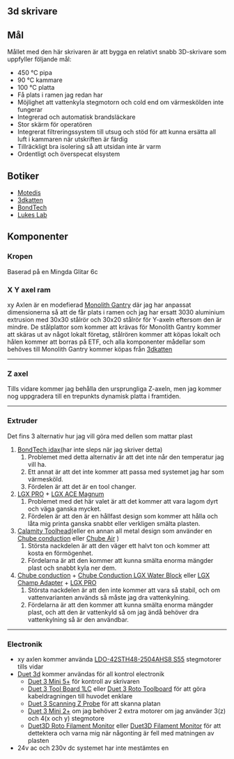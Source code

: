 ## 3d skrivare

## Mål

Mållet med den här skrivaren är att bygga en relativt snabb 3D-skrivare som uppfyller följande mål:

- 450 °C pipa
- 90 °C kammare
- 100 °C platta
- Få plats i ramen jag redan har
- Möjlighet att vattenkyla stegmotorn och cold end om värmeskölden inte fungerar
- Integrerad och automatisk brandsläckare
- Stor skärm för operatören
- Integrerat filtreringssystem till utsug och stöd för att kunna ersätta all luft i kammaren när utskriften är färdig
- Tillräckligt bra isolering så att utsidan inte är varm
- Ordentligt och överspecat elsystem

## Botiker

- [Motedis](https://www.motedis.se/se)
- [3dkatten](https://www.3dkatten.se/ "https://www.3dkatten.se")
- [BondTech](https://www.bondtech.se/)
- [Lukes Lab](https://www.lukeslabonline.com/)


## Komponenter

### Kropen

Baserad på en Mingda Glitar 6c

### X Y axel ram

xy Axlen är en modefierad [Monolith Gantry](https://github.com/CloakedWayne/Monolith_Gantry_V2-VThttps:/) där jag har anpassat dimensionerna så att de får plats i ramen och jag har ersatt 3030 aluminium extrusion med 30x30 stålrör och 30x20 stålrör för Y-axeln eftersom den är mindre. De stålplattor som kommer att krävas för Monolith Gantry kommer att skäras ut av något lokalt företag, stålrören kommer att köpas lokalt och hålen kommer att borras på ETF, och alla komponenter mådellar som behöves till Monolith Gantry kommer köpas från [3dkatten](https://www.3dkatten.se/ "https://www.3dkatten.se")

---

### Z axel

Tills vidare kommer jag behålla den ursprungliga Z-axeln, men jag kommer nog uppgradera till en trepunkts dynamisk platta i framtiden.

---

### Extruder

Det fins 3 alternativ hur jag vill göra med dellen som mattar plast

1. [BondTech idax](https://www.bondtech.se/indx-by-bondtech/)(har inte sleps när jag skriver detta)
   1. Problemet med detta alternativ är att det inte når den temperatur jag vill ha.
   2. Ett annat är att det inte kommer att passa med systemet jag har som värmesköld.
   3. Fördelen är att det är en tool changer.
2. [LGX PRO](https://www.bondtech.se/product/lgx-pro-large-gears-extruder/) + [LGX ACE Magnum](https://www.bondtech.se/product/lgx-ace-magnum-plus-hotend/)
   1. Problemet med det här valet är att det kommer att vara lagom dyrt och väga ganska mycket.
   2. Fördelen är att den är en hållfast design som kommer att hålla och låta mig printa ganska snabbt eller verkligen smälta plasten.
3. [Calamity Toolhead](https://www.lukeslabonline.com/products/calamity-toolhead-electronics-fans?pr_prod_strat=e5_desc&pr_rec_id=733d66568&pr_rec_pid=9254720569645&pr_ref_pid=9738161357101&pr_seq=uniform)(eller en annan all metal design som använder en [Chube conduction](https://www.lukeslabonline.com/products/chube-conduction) eller [Chube Air](https://www.lukeslabonline.com/products/chube-air) )
   1. Största nackdelen är att den väger ett halvt ton och kommer att kosta en förmögenhet.
   2. Fördelarna är att den kommer att kunna smälta enorma mängder plast och snabbt kyla ner dem.
4. [Chube conduction](https://www.lukeslabonline.com/products/chube-conductionhttps:/) + [Chube Conduction  LGX Water Block](https://www.lukeslabonline.com/products/chube-conduction-water-block) eller [LGX Champ Adapter](https://www.lukeslabonline.com/products/chube-lgx-champ?pr_prod_strat=e5_desc&pr_rec_id=590d7d986&pr_rec_pid=9569019363629&pr_ref_pid=9675655446829&pr_seq=uniform) + [LGX PRO](https://www.bondtech.se/product/lgx-pro-large-gears-extruder/)
   1. Största nackdelen är att den inte kommer att vara så stabil, och om vattenvarianten används så måste jag dra vattenkylning.
   2. Fördelarna är att den kommer att kunna smälta enorma mängder plast, och att den är vattenkyld så om jag ändå behöver dra vattenkylning så är den användbar.

---

### Electronik

- xy axlen kommer använda [LDO-42STH48-2504AHS8 S55](https://3dkatten.se/products/ldo-42sth48-2504ahs8-s55-1) stegmotorer tills vidar
- [Duet 3d](https://www.duet3d.com/) kommer användas för all kontrol electronik
  - [Duet 3 Mini 5+](https://www.duet3d.com/duet3mini5plus) för kontroll av skrivaren
  - [Duet 3 Tool Board 1LC](https://www.duet3d.com/duet3toolboard1lc) eller [Duet 3 Roto Toolboard](https://www.duet3d.com/Duet3RotoToolboard) för att göra kabeldragningen till huvodet enklare
  - [Duet 3 Scanning Z Probe](https://www.duet3d.com/Duet3ScanningZProbe) för att skanna platan
  - [Duet 3 Mini 2+](https://www.duet3d.com/duet3expansionmini2plus) om jag behöver 2 extra motorer om jag använder 3(z) och 4(x och y) stegmotore
  - [Duet3D Roto Filament Monitor](https://www.duet3d.com/rotofilamentmonitor) eller [Duet3D Filament Monitor](https://www.duet3d.com/filamentmonitor) för att dettektera och varna mig när någonting är fell med matningen av plasten
- 24v ac och 230v dc systemet har inte mestämtes en
